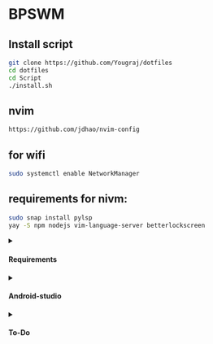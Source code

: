 # BPSWM




## Install script
```bash
git clone https://github.com/Yougraj/dotfiles
cd dotfiles
cd Script
./install.sh
```

## nvim
```bash
https://github.com/jdhao/nvim-config
```

## for wifi
```bash
sudo systemctl enable NetworkManager
````

## requirements for nivm:
```bash
sudo snap install pylsp
yay -S npm nodejs vim-language-server betterlockscreen
```

</details>

<details>
<summary><h4>Requirements</h4></summary>

```
yay -S xorg xorg-xinit bspwm-rounded-corners networkmanager iw wpa_supplicant dialog sxhkd tint2 polybar-git alacritty brillo xwallpaper maim imagemagick dmenu arandr picom-git cava kitty ranger
```
</details>

<details>
<summary><h4>Android-studio</h4></summary>

## To run android-studio smothly
```
sudo _JAVA_AWT_WM_NONREPARENTING=1 android-studio
```
</details>


<details>
<summary><h4>To-Do</h4></summary>

- [ ] Making an automated script
- [ ] Theme script

</details>


